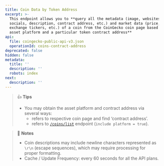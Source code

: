 ```yaml
---
title: Coin Data by Token Address
excerpt: >-
  This endpoint allows you to **query all the metadata (image, websites,
  socials, description, contract address, etc.) and market data (price, ATH,
  exchange tickers, etc.) of a coin from the CoinGecko coin page based on an
  asset platform and a particular token contract address**
api:
  file: coingecko-public-api-v3.json
  operationId: coins-contract-address
deprecated: false
hidden: false
metadata:
  title: ''
  description: ''
  robots: index
next:
  description: ''
---
```

> 👍 **Tips**
> 
> - You may obtain the asset platform and contract address via several ways:
>   - refers to respective coin page and find ‘contract address’.
>   - refers to [`/coins/list`](/reference/coins-list) endpoint (`include platform = true`).

> 📘 **Notes**
> 
> - Coin descriptions may include newline characters represented as `\r\n` (escape sequences), which may require processing for proper formatting.
> - Cache / Update Frequency: every 60 seconds for all the API plans.